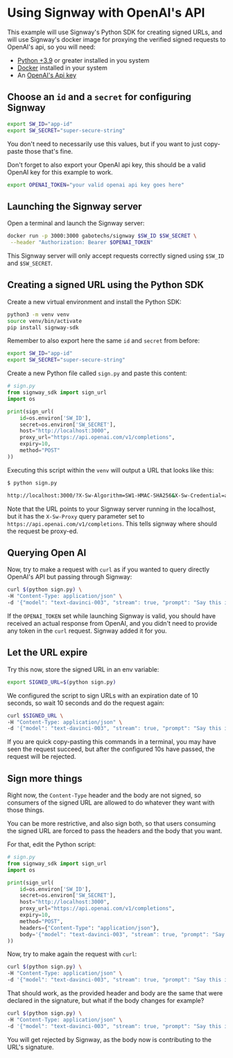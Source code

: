 # Using Signway with OpenAI's API

This example will use Signway's Python SDK for creating signed URLs, and will use
Signway's docker image for proxying the verified signed requests to OpenAI's api,
so you will need:
- [Python +3.9](https://www.python.org/downloads/) or greater installed in you system
- [Docker](https://docs.docker.com/engine/install/) installed in your system
- An [OpenAI's Api key](https://platform.openai.com/account/api-keys)

## Choose an `id` and a `secret` for configuring Signway

```bash
export SW_ID="app-id"
export SW_SECRET="super-secure-string"
```

You don't need to necessarily use this values, but if you want to just copy-paste those
that's fine.

Don't forget to also export your OpenAI api key, this should be a valid OpenAI key for
this example to work.

```bash
export OPENAI_TOKEN="your valid openai api key goes here"
```

## Launching the Signway server

Open a terminal and launch the Signway server:

```bash
docker run -p 3000:3000 gabotechs/signway $SW_ID $SW_SECRET \
 --header "Authorization: Bearer $OPENAI_TOKEN"
```

This Signway server will only accept requests correctly signed using `$SW_ID` and `$SW_SECRET`.

## Creating a signed URL using the Python SDK

Create a new virtual environment and install the Python SDK:

```bash
python3 -m venv venv
source venv/bin/activate
pip install signway-sdk
```

Remember to also export here the same `id` and `secret` from before:

```bash
export SW_ID="app-id"
export SW_SECRET="super-secure-string"
```

Create a new Python file called `sign.py` and paste this content:

```python
# sign.py
from signway_sdk import sign_url
import os

print(sign_url(
    id=os.environ['SW_ID'],
    secret=os.environ['SW_SECRET'],
    host="http://localhost:3000",
    proxy_url="https://api.openai.com/v1/completions",
    expiry=10,
    method="POST"
))
```

Executing this script within the `venv` will output a URL that looks like this:

```bash
$ python sign.py

http://localhost:3000/?X-Sw-Algorithm=SW1-HMAC-SHA256&X-Sw-Credential=app-id%2F20230613&X-Sw-Date=20230613T162311Z&X-Sw-Expires=300&X-Sw-Proxy=https%3A%2F%2Fapi.openai.com%2Fv1%2Fchat%2Fcompletions&X-Sw-SignedHeaders=&X-Sw-Body=false&X-Sw-Signature=ebf9dcd8fb2f298af7744a0dbbc96b10d21b38f6e85292f1e06605873088f6e5
```

Note that the URL points to your Signway server running in the localhost, but it
has the `X-Sw-Proxy` query parameter set to `https://api.openai.com/v1/completions`.
This tells signway where should the request be proxy-ed.

## Querying Open AI


Now, try to make a request with `curl` as if you wanted to query directly OpenAI's API but
passing through Signway:

```bash
curl $(python sign.py) \
-H "Content-Type: application/json" \
-d '{"model": "text-davinci-003", "stream": true, "prompt": "Say this is a test"}'
```

If the `OPENAI_TOKEN` set while launching Signway is valid, you should have received an actual response
from OpenAI, and you didn't need to provide any token in the `curl` request. Signway added
it for you.

## Let the URL expire

Try this now, store the signed URL in an env variable:

```bash
export SIGNED_URL=$(python sign.py)
```

We configured the script to sign URLs with an expiration date of 10 seconds, so
wait 10 seconds and do the request again:

```bash
curl $SIGNED_URL \
-H "Content-Type: application/json" \
-d '{"model": "text-davinci-003", "stream": true, "prompt": "Say this is a test"}'
```

If you are quick copy-pasting this commands in a terminal, you may have seen
the request succeed, but after the configured 10s have passed, the request will be rejected.

## Sign more things

Right now, the `Content-Type` header and the body are not signed, so consumers of
the signed URL are allowed to do whatever they want with those things.

You can be more restrictive, and also sign both, so that users consuming the signed
URL are forced to pass the headers and the body that you want.

For that, edit the Python script:

```python
# sign.py
from signway_sdk import sign_url
import os

print(sign_url(
    id=os.environ['SW_ID'],
    secret=os.environ['SW_SECRET'],
    host="http://localhost:3000",
    proxy_url="https://api.openai.com/v1/completions",
    expiry=10,
    method="POST",
    headers={"Content-Type": "application/json"},
    body='{"model": "text-davinci-003", "stream": true, "prompt": "Say this is a test"}'
))
```

Now, try to make again the request with `curl`:

```bash
curl $(python sign.py) \
-H "Content-Type: application/json" \
-d '{"model": "text-davinci-003", "stream": true, "prompt": "Say this is a test"}'
```

That should work, as the provided header and body are the same that were declared in
the signature, but what if the body changes for example?

```bash
curl $(python sign.py) \
-H "Content-Type: application/json" \
-d '{"model": "text-davinci-003", "stream": true, "prompt": "Say this is NOT a test"}'
```

You will get rejected by Signway, as the body now is contributing to the URL's signature.
